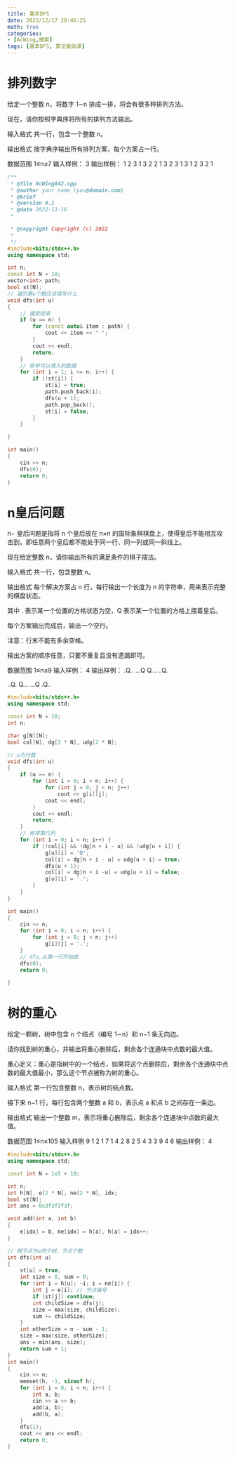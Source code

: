 ```yaml
---
title: 基本DFS
date: 2022/12/17 20:46:25
math: true
categories:
- [AcWing,搜索]
tags: [基本DFS, 算法基础课]
---
```

# 排列数字
给定一个整数 n，将数字 1∼n 排成一排，将会有很多种排列方法。

现在，请你按照字典序将所有的排列方法输出。

输入格式
共一行，包含一个整数 n。

输出格式
按字典序输出所有排列方案，每个方案占一行。

数据范围
1≤n≤7
输入样例：
3
输出样例：
1 2 3
1 3 2
2 1 3
2 3 1
3 1 2
3 2 1
```cpp
/**
 * @file AcWing842.cpp
 * @author your name (you@domain.com)
 * @brief 
 * @version 0.1
 * @date 2022-11-16
 * 

 * @copyright Copyright (c) 2022
 * 
 */
#include<bits/stdc++.h>
using namespace std;

int n;
const int N = 10;
vector<int> path;
bool st[N];
// 遍历第u个数应该填写什么
void dfs(int u)
{
    // 搜索结束
    if (u == n) {
        for (const auto& item : path) {
            cout << item << " ";
        }
        cout << endl;
        return;
    }
    // 枚举可以填入的数据
    for (int i = 1; i <= n; i++) {
        if (!st[i]) {
            st[i] = true;
            path.push_back(i);
            dfs(u + 1);
            path.pop_back();
            st[i] = false;
        }
    }

}

int main()
{
    cin >> n;
    dfs(0);
    return 0;
}
```
# n皇后问题
n− 皇后问题是指将 n 个皇后放在 n×n 的国际象棋棋盘上，使得皇后不能相互攻击到，即任意两个皇后都不能处于同一行、同一列或同一斜线上。

现在给定整数 n，请你输出所有的满足条件的棋子摆法。

输入格式
共一行，包含整数 n。

输出格式
每个解决方案占 n 行，每行输出一个长度为 n 的字符串，用来表示完整的棋盘状态。

其中 . 表示某一个位置的方格状态为空，Q 表示某一个位置的方格上摆着皇后。

每个方案输出完成后，输出一个空行。

注意：行末不能有多余空格。

输出方案的顺序任意，只要不重复且没有遗漏即可。

数据范围
1≤n≤9
输入样例：
4
输出样例：
.Q..
...Q
Q...
..Q.

..Q.
Q...
...Q
.Q..
```cpp
#include<bits/stdc++.h>
using namespace std;

const int N = 10;
int n;

char g[N][N];
bool col[N], dg[2 * N], udg[2 * N];

// u为行数
void dfs(int u)
{
    if (u == n) {
        for (int i = 0; i < n; i++) {
            for (int j = 0; j < n; j++)
                cout << g[i][j];
            cout << endl;
        }
        cout << endl;
        return;
    }
    // 枚举第几列
    for (int i = 0; i < n; i++) {
        if (!col[i] && !dg[n + i - u] && !udg[u + i]) {
            g[u][i] = 'Q';
            col[i] = dg[n + i - u] = udg[u + i] = true;
            dfs(u + 1);
            col[i] = dg[n + i -u] = udg[u + i] = false;
            g[u][i] = '.';
        }
    }
}

int main()
{
    cin >> n;
    for (int i = 0; i < n; i++) {
        for (int j = 0; j < n; j++)
            g[i][j] = '.';
    }
    // dfs,从第一行开始放
    dfs(0);
    return 0;
    
}
```
# 树的重心
给定一颗树，树中包含 n 个结点（编号 1∼n）和 n−1 条无向边。

请你找到树的重心，并输出将重心删除后，剩余各个连通块中点数的最大值。

重心定义：重心是指树中的一个结点，如果将这个点删除后，剩余各个连通块中点数的最大值最小，那么这个节点被称为树的重心。

输入格式
第一行包含整数 n，表示树的结点数。

接下来 n−1 行，每行包含两个整数 a 和 b，表示点 a 和点 b 之间存在一条边。

输出格式
输出一个整数 m，表示将重心删除后，剩余各个连通块中点数的最大值。

数据范围
1≤n≤105
输入样例
9
1 2
1 7
1 4
2 8
2 5
4 3
3 9
4 6
输出样例：
4
```cpp
#include<bits/stdc++.h>
using namespace std;

const int N = 1e5 + 10;

int n;
int h[N], e[2 * N], ne[2 * N], idx;
bool st[N];
int ans = 0x3f3f3f3f;

void add(int a, int b)
{
    e[idx] = b, ne[idx] = h[a], h[a] = idx++;
}

// 根节点为u的子树，节点个数
int dfs(int u)
{
    st[u] = true;
    int size = 0, sum = 0;
    for (int i = h[u]; ~i; i = ne[i]) {
        int j = e[i]; // 节点编号
        if (st[j]) continue;
        int childSize = dfs(j);
        size = max(size, childSize);
        sum += childSize;
    }
    int otherSize = n - sum - 1;
    size = max(size, otherSize);
    ans = min(ans, size);
    return sum + 1;
}
int main()
{
    cin >> n;
    memset(h, -1, sizeof h);
    for (int i = 0; i < n; i++) {
        int a, b;
        cin >> a >> b;
        add(a, b);
        add(b, a);
    }
    dfs(1);
    cout << ans << endl;
    return 0;
}
```